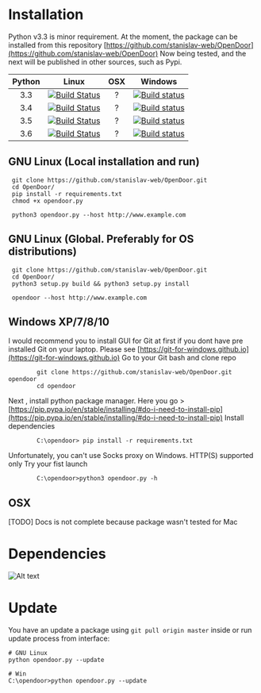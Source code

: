 Installation
===============
Python v3.3 is minor requirement.
At the moment, the package can be installed from this repository [https://github.com/stanislav-web/OpenDoor](https://github.com/stanislav-web/OpenDoor)
Now being tested, and the next will be published in other sources, such as Pypi.

|  Python | Linux  |  OSX | Windows  |
|:-:|:-:|:-:|:-:|
|3.3|[![Build Status](https://travis-ci.org/stanislav-web/OpenDoor.svg?branch=master)](https://travis-ci.org/stanislav-web/OpenDoor)    | ?  | [![Build status](https://ci.appveyor.com/api/projects/status/3hmrb64ofdssi4qd?svg=true)](https://ci.appveyor.com/project/stanislav-web/opendoor)|
|3.4|[![Build Status](https://travis-ci.org/stanislav-web/OpenDoor.svg?branch=master)](https://travis-ci.org/stanislav-web/OpenDoor)    | ?  | [![Build status](https://ci.appveyor.com/api/projects/status/3hmrb64ofdssi4qd?svg=true)](https://ci.appveyor.com/project/stanislav-web/opendoor)|
|3.5|[![Build Status](https://travis-ci.org/stanislav-web/OpenDoor.svg?branch=master)](https://travis-ci.org/stanislav-web/OpenDoor)    | ?  | [![Build status](https://ci.appveyor.com/api/projects/status/3hmrb64ofdssi4qd?svg=true)](https://ci.appveyor.com/project/stanislav-web/opendoor)|
|3.6|[![Build Status](https://travis-ci.org/stanislav-web/OpenDoor.svg?branch=master)](https://travis-ci.org/stanislav-web/OpenDoor)    | ?  | [![Build status](https://ci.appveyor.com/api/projects/status/3hmrb64ofdssi4qd?svg=true)](https://ci.appveyor.com/project/stanislav-web/opendoor)|

GNU Linux (Local installation and run)
---------------------------

```
 git clone https://github.com/stanislav-web/OpenDoor.git
 cd OpenDoor/
 pip install -r requirements.txt
 chmod +x opendoor.py

 python3 opendoor.py --host http://www.example.com
```

GNU Linux (Global. Preferably for OS distributions)
---------------------------

```
 git clone https://github.com/stanislav-web/OpenDoor.git
 cd OpenDoor/
 python3 setup.py build && python3 setup.py install

 opendoor --host http://www.example.com
```


Windows XP/7/8/10
---------------------------

I would recommend you to install GUI for Git at first if you dont have pre installed Git on your laptop.
Please see [https://git-for-windows.github.io](https://git-for-windows.github.io)
Go to your Git bash and clone repo

```
        git clone https://github.com/stanislav-web/OpenDoor.git opendoor
        cd opendoor
```

Next , install python package manager.
Here you go > [https://pip.pypa.io/en/stable/installing/#do-i-need-to-install-pip](https://pip.pypa.io/en/stable/installing/#do-i-need-to-install-pip)
Install dependencies

```
        C:\opendoor> pip install -r requirements.txt
```

Unfortunately, you can't use Socks proxy on Windows. HTTP(S) supported only
Try your fist launch

```
        C:\opendoor>python3 opendoor.py -h
```

OSX
---
   
[TODO] Docs is not complete because package wasn't tested for Mac

Dependencies
===============
![Alt text](http://dl4.joxi.net/drive/2017/06/06/0001/0378/90490/90/bb7e76ca06.jpg "Requirements")

Update
===============
You have an update a package using `git pull origin master` inside or run update process from interface:
```
# GNU Linux
python opendoor.py --update
```
 
```
# Win
C:\opendoor>python opendoor.py --update
```